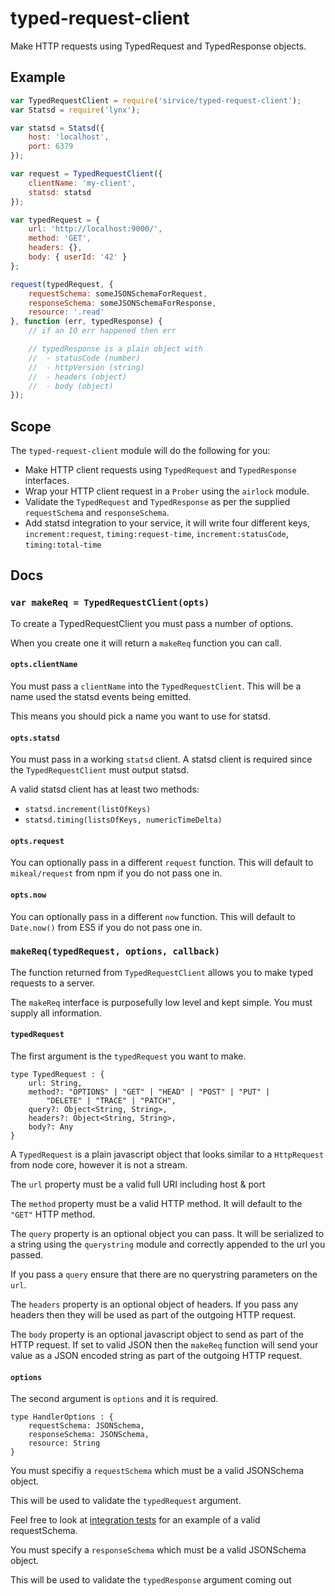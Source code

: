 # typed-request-client

Make HTTP requests using TypedRequest and TypedResponse objects.

## Example

```js
var TypedRequestClient = require('sirvice/typed-request-client');
var Statsd = require('lynx');

var statsd = Statsd({
    host: 'localhost',
    port: 6379
});

var request = TypedRequestClient({
    clientName: 'my-client',
    statsd: statsd
});

var typedRequest = {
    url: 'http://localhost:9000/',
    method: 'GET',
    headers: {},
    body: { userId: '42' }
};

request(typedRequest, {
    requestSchema: someJSONSchemaForRequest,
    responseSchema: someJSONSchemaForResponse,
    resource: '.read'
}, function (err, typedResponse) {
    // if an IO err happened then err

    // typedResponse is a plain object with
    //  - statusCode (number)
    //  - httpVersion (string)
    //  - headers (object)
    //  - body (object)
});
```

## Scope

The `typed-request-client` module will do the following for you:

 - Make HTTP client requests using `TypedRequest` and
    `TypedResponse` interfaces.
 - Wrap your HTTP client request in a `Prober` using the
    `airlock` module.
 - Validate the `TypedRequest` and `TypedResponse` as per the
    supplied `requestSchema` and `responseSchema`.
 - Add statsd integration to your service, it will write four
    different keys, `increment:request`, `timing:request-time`,
    `increment:statusCode`, `timing:total-time`

## Docs

### `var makeReq = TypedRequestClient(opts)`

To create a TypedRequestClient you must pass a number of options.

When you create one it will return a `makeReq` function you can call.

#### `opts.clientName`

You must pass a `clientName` into the `TypedRequestClient`. This
    will be a name used the statsd events being emitted.

This means you should pick a name you want to use for statsd.

#### `opts.statsd`

You must pass in a working `statsd` client. A statsd client is
    required since the `TypedRequestClient` must output statsd.

A valid statsd client has at least two methods:

 - `statsd.increment(listOfKeys)`
 - `statsd.timing(listsOfKeys, numericTimeDelta)`

#### `opts.request`

You can optionally pass in a different `request` function. This
    will default to `mikeal/request` from npm if you do not pass
    one in.

#### `opts.now`

You can optionally pass in a different `now` function. This
    will default to `Date.now()` from ES5 if you do not pass one
    in.

### `makeReq(typedRequest, options, callback)`

The function returned from `TypedRequestClient` allows you to
    make typed requests to a server.

The `makeReq` interface is purposefully low level and kept
    simple. You must supply all information.

#### `typedRequest`

The first argument is the `typedRequest` you want to make.

```jsig
type TypedRequest : {
    url: String,
    method?: "OPTIONS" | "GET" | "HEAD" | "POST" | "PUT" |
        "DELETE" | "TRACE" | "PATCH",
    query?: Object<String, String>,
    headers?: Object<String, String>,
    body?: Any
}

```

A `TypedRequest` is a plain javascript object that looks similar
    to a `HttpRequest` from node core, however it is not a stream.

The `url` property must be a valid full URI including host & port

The `method` property must be a valid HTTP method. It will
    default to the `"GET"` HTTP method.

The `query` property is an optional object you can pass. It will
    be serialized to a string using the `querystring` module
    and correctly appended to the url you passed.

If you pass a `query` ensure that there are no querystring
    parameters on the `url`.

The `headers` property is an optional object of headers. If you
    pass any headers then they will be used as part of the
    outgoing HTTP request.

The `body` property is an optional javascript object to send
    as part of the HTTP request. If set to valid JSON then the
    `makeReq` function will send your value as a JSON encoded
    string as part of the outgoing HTTP request.

#### `options`

The second argument is `options` and it is required.

```jsig
type HandlerOptions : {
    requestSchema: JSONSchema,
    responseSchema: JSONSchema,
    resource: String
}
```

You must specifiy a `requestSchema` which must be a valid
    JSONSchema object.

This will be used to validate the `typedRequest` argument.

Feel free to look at [integration tests](test/integration.js)
    for an example of a valid requestSchema.

You must specify a `responseSchema` which must be a valid
    JSONSchema object.

This will be used to validate the `typedResponse` argument
    coming out 
